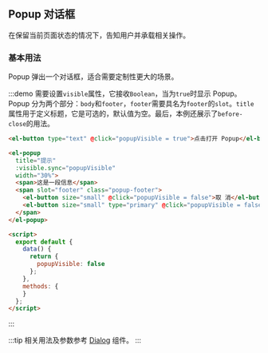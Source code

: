 <script>
  module.exports = {
    data() {
      return {
        popupVisible: false
      };
    },
    methods: {
    }
  };
</script>

## Popup 对话框
在保留当前页面状态的情况下，告知用户并承载相关操作。

### 基本用法

Popup 弹出一个对话框，适合需要定制性更大的场景。

:::demo 需要设置`visible`属性，它接收`Boolean`，当为`true`时显示 Popup。Popup 分为两个部分：`body`和`footer`，`footer`需要具名为`footer`的`slot`。`title`属性用于定义标题，它是可选的，默认值为空。最后，本例还展示了`before-close`的用法。

```html
<el-button type="text" @click="popupVisible = true">点击打开 Popup</el-button>

<el-popup
  title="提示"
  :visible.sync="popupVisible"
  width="30%">
  <span>这是一段信息</span>
  <span slot="footer" class="popup-footer">
    <el-button size="small" @click="popupVisible = false">取 消</el-button>
    <el-button size="small" type="primary" @click="popupVisible = false">确 定</el-button>
  </span>
</el-popup>

<script>
  export default {
    data() {
      return {
        popupVisible: false
      };
    },
    methods: {
    }
  };
</script>
```
:::

:::tip
相关用法及参数参考 [Dialog](/#/zh-CN/component/dialog) 组件。
:::